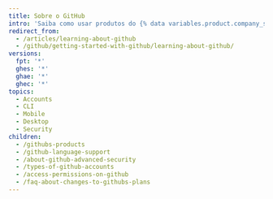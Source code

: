 ```yaml
---
title: Sobre o GitHub
intro: 'Saiba como usar produtos do {% data variables.product.company_short %} para melhorar o processo de gerenciamento de software e colaborar com outras pessoas.'
redirect_from:
  - /articles/learning-about-github
  - /github/getting-started-with-github/learning-about-github/
versions:
  fpt: '*'
  ghes: '*'
  ghae: '*'
  ghec: '*'
topics:
  - Accounts
  - CLI
  - Mobile
  - Desktop
  - Security
children:
  - /githubs-products
  - /github-language-support
  - /about-github-advanced-security
  - /types-of-github-accounts
  - /access-permissions-on-github
  - /faq-about-changes-to-githubs-plans
---
```


